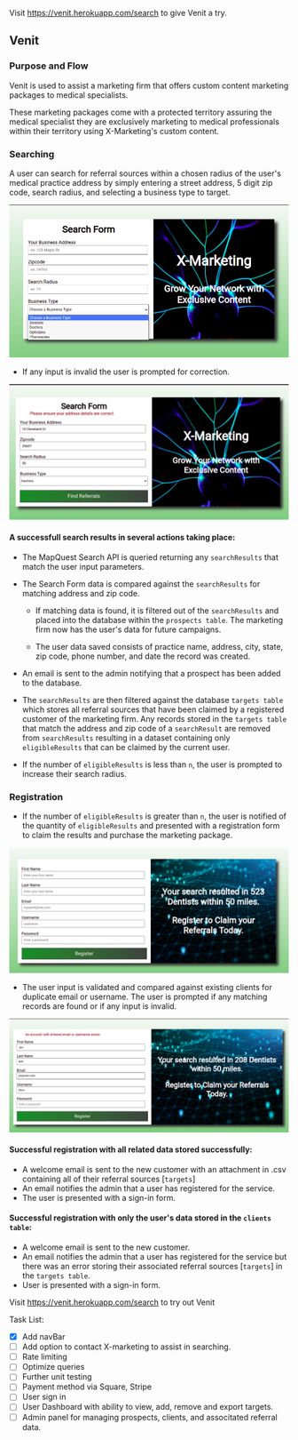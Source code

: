 Visit https://venit.herokuapp.com/search to give Venit a try.

## Venit

### Purpose and Flow

Venit is used to assist a marketing firm that offers custom content marketing packages to medical specialists.

These marketing packages come with a protected territory assuring the medical specialist they are exclusively marketing to medical professionals within their territory using X-Marketing's custom content.


### Searching

A user can search for referral sources within a chosen radius of the user's medical practice address by simply entering a street address, 5 digit zip code, search radius, and selecting a business type to target. 

![Search Form](/public/images/readme_images/search_form.png)

- If any input is invalid the user is prompted for correction.

![Search Form Error](/public/images/readme_images/search_error.png)


#### A successfull search results in several actions taking place:

- The MapQuest Search API is queried returning any `searchResults` that match the user input parameters.

- The Search Form data is compared against the `searchResults` for matching address and zip code. 
  - If matching data is found, it is filtered out of the `searchResults` and placed into the database within the `prospects table`. The marketing firm now has the user's data for future campaigns. 

  - The user data saved consists of practice name, address, city, state, zip code, phone number, and date the record was created.

- An email is sent to the admin notifying that a prospect has been added to the database.

- The `searchResults` are then filtered against the database `targets table` which stores all referral sources that have been claimed by a registered customer of the marketing firm. Any records stored in the `targets table` that match the address and zip code of a `searchResult` are removed from `searchResults` resulting in a dataset containing only `eligibleResults` that can be claimed by the current user.

- If the number of `eligibleResults` is less than `n`, the user is prompted to increase their search radius.


### Registration

- If the number of `eligibleResults` is greater than `n`, the user is notified of the quantity of `eligibleResults` and presented with a registration form to claim the results and purchase the marketing package.

![Registration Form](public/images/readme_images/registration_form.png)

- The user input is validated and compared against existing clients for duplicate email or username. The user is prompted if any matching records are found or if any input is invalid.

![Registration Error](public/images/readme_images/registration_error.png)



#### Successful registration with all related data stored successfully:

  - A welcome email is sent to the new customer with an attachment in .csv containing all of their referral sources [`targets`]
  - An email notifies the admin that a user has registered for the service.
  - The user is presented with a sign-in form.


#### Successful registration with only the user's data stored in the `clients table`:

  - A welcome email is sent to the new customer.
  - An email notifies the admin that a user has registered for the service but there was an error storing their associated referral sources [`targets`] in the `targets table`.
  - User is presented with a sign-in form.


Visit https://venit.herokuapp.com/search to try out Venit


Task List:

- [x] Add navBar
- [ ] Add option to contact X-marketing to assist in searching.
- [ ] Rate limiting
- [ ] Optimize queries
- [ ] Further unit testing
- [ ] Payment method via Square, Stripe
- [ ] User sign in 
- [ ] User Dashboard with ability to view, add, remove and export targets.
- [ ] Admin panel for managing prospects, clients, and associtated referral data.
